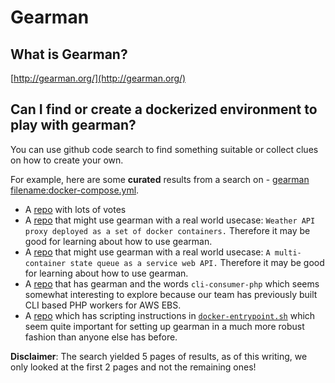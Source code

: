 # Gearman

## What is Gearman?

[http://gearman.org/](http://gearman.org/)

## Can I find or create a dockerized environment to play with gearman?

You can use github code search to find something suitable or collect clues on how to create your own.

For example, here are some **curated** results from a search on - [gearman filename:docker-compose.yml](https://github.com/search?utf8=✓&q=gearman+filename%3Adocker-compose.yml&type=Code).

* A [repo](https://github.com/EvaEngine/Dockerfiles) with lots of votes
* A [repo](https://github.com/thinkspill/weather-api) that might use gearman with a real world usecase: `Weather API proxy deployed as a set of docker containers.` Therefore it may be good for learning about how to use gearman.
* A [repo](https://github.com/cbrews/qstate) that might use gearman with a real world usecase: `A multi-container state queue as a service web API.` Therefore it may be good for learning about how to use gearman.
* A [repo](https://github.com/z7zmey/docker) that has gearman and the words `cli-consumer-php` which seems somewhat interesting to explore because our team has previously built CLI based PHP workers for AWS EBS.
* A [repo](https://github.com/dsaouda/docker-gearman) which has scripting instructions in [`docker-entrypoint.sh`](https://github.com/dsaouda/docker-gearman/blob/master/docker-entrypoint.sh) which seem quite important for setting up gearman in a much more robust fashion than anyone else has before.

**Disclaimer**: The search yielded 5 pages of results, as of this writing, we only looked at the first 2 pages and not the remaining ones!

